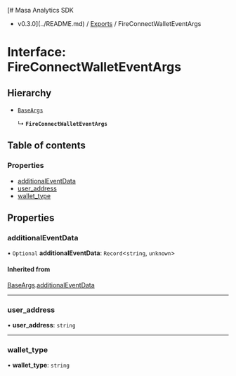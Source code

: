 [# Masa Analytics SDK
 - v0.3.0](../README.md) / [Exports](../modules.md) / FireConnectWalletEventArgs

# Interface: FireConnectWalletEventArgs

## Hierarchy

- [`BaseArgs`](BaseArgs.md)

  ↳ **`FireConnectWalletEventArgs`**

## Table of contents

### Properties

- [additionalEventData](FireConnectWalletEventArgs.md#additionaleventdata)
- [user\_address](FireConnectWalletEventArgs.md#user_address)
- [wallet\_type](FireConnectWalletEventArgs.md#wallet_type)

## Properties

### additionalEventData

• `Optional` **additionalEventData**: `Record`\<`string`, `unknown`\>

#### Inherited from

[BaseArgs](BaseArgs.md).[additionalEventData](BaseArgs.md#additionaleventdata)

___

### user\_address

• **user\_address**: `string`

___

### wallet\_type

• **wallet\_type**: `string`
